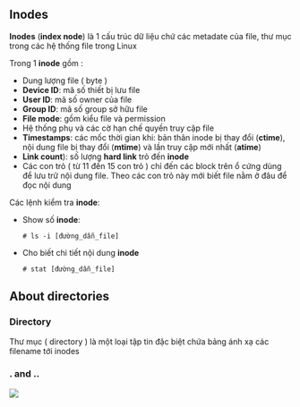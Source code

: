 ## Inodes 

**Inodes** (**index node**) là 1 cấu trúc dữ liệu chứ các metadate của file, thư mục trong các hệ thống file trong Linux

Trong 1 **inode** gồm :
  - Dung lượng file ( byte )
  - **Device ID**: mã số thiết bị lưu file
  - **User ID**: mã số owner của file
  - **Group ID**: mã số group sở hữu file
  - **File mode**: gồm kiểu file và permission
  - Hệ thống phụ và các cờ hạn chế quyền truy cập file
  - **Timestamps**: các mốc thời gian khi: bản thân inode bị thay đổi (**ctime**), nội dung file bị thay đổi (**mtime**) và lần truy cập mới nhất (**atime**)
  - **Link count**): số lượng **hard link** trỏ đến **inode**
  - Các con trỏ ( từ 11 đến 15 con trỏ ) chỉ đến các block trên ổ cứng dùng để lưu trữ nội dung file. Theo các con trỏ này mới biết file nằm ở đâu để đọc nội dung
  
Các lệnh kiểm tra **inode**:

  - Show số **inode**:
    
    ``# ls -i [đường_dẫn_file]``
    
  - Cho biết chi tiết nội dung **inode**
  
    ``# stat [đường_dẫn_file]``

## About directories

### Directory

Thư mục ( directory ) là một loại tập tin đặc biệt chứa bảng ánh xạ các filename tới inodes

### . and ..

<img src="https://github.com/vjnkvt/Images/blob/master/direc.PNG">
